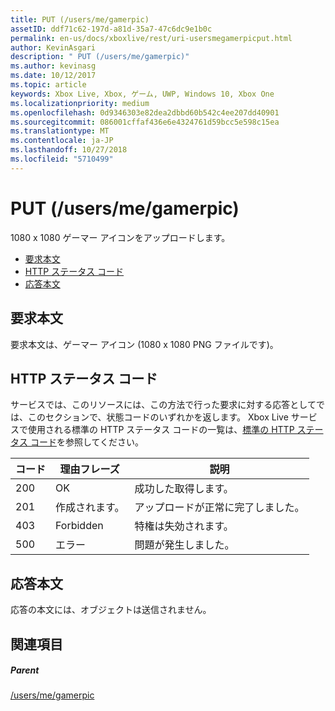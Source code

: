 ```yaml
---
title: PUT (/users/me/gamerpic)
assetID: ddf71c62-197d-a81d-35a7-47c6dc9e1b0c
permalink: en-us/docs/xboxlive/rest/uri-usersmegamerpicput.html
author: KevinAsgari
description: " PUT (/users/me/gamerpic)"
ms.author: kevinasg
ms.date: 10/12/2017
ms.topic: article
keywords: Xbox Live, Xbox, ゲーム, UWP, Windows 10, Xbox One
ms.localizationpriority: medium
ms.openlocfilehash: 0d9346303e82dea2dbbd60b542c4ee207dd40901
ms.sourcegitcommit: 086001cffaf436e6e4324761d59bcc5e598c15ea
ms.translationtype: MT
ms.contentlocale: ja-JP
ms.lasthandoff: 10/27/2018
ms.locfileid: "5710499"
---
```

# <a name="put-usersmegamerpic"></a>PUT (/users/me/gamerpic)
1080 x 1080 ゲーマー アイコンをアップロードします。 
  * [要求本文](#ID4EQ)
  * [HTTP ステータス コード](#ID4EZ)
  * [応答本文](#ID4EXC)
 
<a id="ID4EQ"></a>

 
## <a name="request-body"></a>要求本文
 
要求本文は、ゲーマー アイコン (1080 x 1080 PNG ファイルです)。
  
<a id="ID4EZ"></a>

 
## <a name="http-status-codes"></a>HTTP ステータス コード
 
サービスでは、このリソースには、この方法で行った要求に対する応答としてでは、このセクションで、状態コードのいずれかを返します。 Xbox Live サービスで使用される標準の HTTP ステータス コードの一覧は、[標準の HTTP ステータス コード](../../additional/httpstatuscodes.md)を参照してください。
 
| コード| 理由フレーズ| 説明| 
| --- | --- | --- | 
| 200| OK| 成功した取得します。| 
| 201| 作成されます。| アップロードが正常に完了しました。| 
| 403| Forbidden| 特権は失効されます。| 
| 500| エラー| 問題が発生しました。| 
  
<a id="ID4EXC"></a>

 
## <a name="response-body"></a>応答本文
 
応答の本文には、オブジェクトは送信されません。
  
<a id="ID4ECD"></a>

 
## <a name="see-also"></a>関連項目
 
<a id="ID4EED"></a>

 
##### <a name="parent"></a>Parent 

[/users/me/gamerpic](uri-usersmegamerpic.md)

   